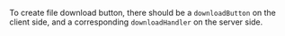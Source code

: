 To create file download button, there should be a `downloadButton` on the client side, and a corresponding `downloadHandler` on the server side.
